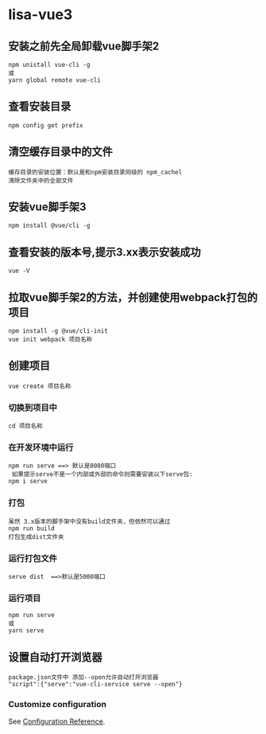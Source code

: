 # lisa-vue3

## 安装之前先全局卸载vue脚手架2
```
npm unistall vue-cli -g
或
yarn global remote vue-cli
```
## 查看安装目录
```
npm config get prefix
```
## 清空缓存目录中的文件
```
缓存目录的安装位置：默认是和npm安装目录同级的 npm_cachel
清除文件夹中的全部文件
```
## 安装vue脚手架3
```
npm install @vue/cli -g
```

## 查看安装的版本号,提示3.xx表示安装成功
```
vue -V
```

## 拉取vue脚手架2的方法，并创建使用webpack打包的项目
```
npm install -g @vue/cli-init
vue init webpack 项目名称
```
## 创建项目
```
vue create 项目名称
```
### 切换到项目中
```
cd 项目名称
```
### 在开发环境中运行
```
npm run serve ==> 默认是8080端口
 如果提示serve不是一个内部或外部的命令则需要安装以下serve包:
npm i serve
```
### 打包
```
虽然 3.x版本的脚手架中没有build文件夹，但依然可以通过
npm run build
打包生成dist文件夹
```
### 运行打包文件
```
serve dist  ==>默认是5000端口
```
### 运行项目 
```
npm run serve
或
yarn serve
```
## 设置自动打开浏览器
```
package.json文件中 添加--open允许自动打开浏览器
"script":{"serve":"vue-cli-service serve --open"}
```

### Customize configuration
See [Configuration Reference](https://cli.vuejs.org/config/).
